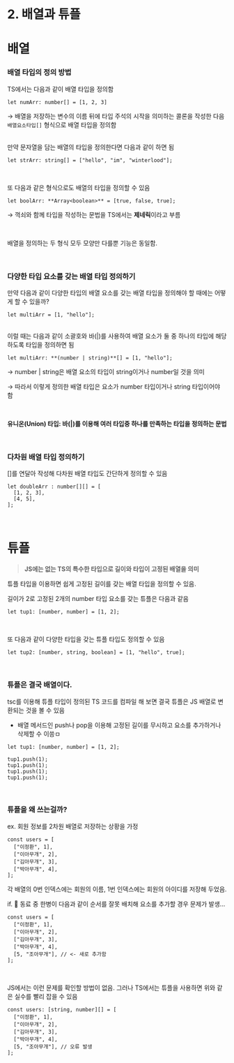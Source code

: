 # 2. 배열과 튜플

# 배열


### 배열 타입의 정의 방법

TS에서는 다음과 같이 배열 타입을 정의함

```tsx
let numArr: number[] = [1, 2, 3]
```

→ 배열을 저장하는 변수의 이름 뒤에 타입 주석의 시작을 의미하는 콜론을 작성한 다음 `배열요소타입[]` 형식으로 배열 타입을 정의함

<br>
만약 문자열을 담는 배열의 타입을 정의한다면 다음과 같이 하면 됨

```tsx
let strArr: string[] = ["hello", "im", "winterlood"];
```

<br>

또 다음과 같은 형식으로도 배열의 타입을 정의할 수 있음

```tsx
let boolArr: **Array<boolean>** = [true, false, true];
```

→ 꺽쇠와 함께 타입을 작성하는 문법을 TS에서는 **제네릭**이라고 부름

<br>

배열을 정의하는 두 형식 모두 모양만 다를뿐 기능은 동일함.

<br>

### 다양한 타입 요소를 갖는 배열 타입 정의하기

만약 다음과 같이 다양한 타입의 배열 요소를 갖는 배열 타입을 정의해야 할 때에는 어떻게 할 수 있을까?

```tsx
let multiArr = [1, "hello"];
```


<br>
이럴 때는 다음과 같이 소괄호와 바(|)를 사용하여 배열 요소가 둘 중 하나의 타입에 해당하도록 타입을 정의하면 됨

```tsx
let multiArr: **(number | string)**[] = [1, "hello"];
```

→ number | string은 배열 요소의 타입이 string이거나 number일 것을 의미

→ 따라서 이렇게 정의한 배열 타입은 요소가 number 타입이거나 string 타입이어야 함


<br>

**유니온(Union) 타입: 바(|)를 이용해 여러 타입중 하나를 만족하는 타입을 정의하는 문법**

<br>

### 다차원 배열 타입 정의하기

[]를 연달아 작성해 다차원 배열 타입도 간단하게 정의할 수 있음

```tsx
let doubleArr : number[][] = [
  [1, 2, 3], 
  [4, 5],
];
```

<br>

# 튜플


> **JS에는 없는 TS의 특수한 타입으로 길이와 타입이 고정된 배열을 의미**
>

튜플 타입을 이용하면 쉽게 고정된 길이를 갖는 배열 타입을 정의할 수 있음.

길이가 2로 고정된 2개의 number 타입 요소를 갖는 튜플은 다음과 같음

```tsx
let tup1: [number, number] = [1, 2];
```

<br>

또 다음과 같이 다양한 타입을 갖는 튜플 타입도 정의할 수 있음

```tsx
let tup2: [number, string, boolean] = [1, "hello", true];
```

<br>

### 튜플은 결국 배열이다.

tsc를 이용해 튜플 타입이 정의된 TS 코드를 컴파일 해 보면 결국 튜플은 JS 배열로 변환되는 것을 볼 수 있음

- 배열 메서드인 push나 pop을 이용해 고정된 길이를 무시하고 요소를 추가하거나 삭제할 수 이씅ㅁ

```tsx
let tup1: [number, number] = [1, 2];

tup1.push(1);
tup1.push(1);
tup1.push(1);
tup1.push(1);
```

<br>

### 튜플을 왜 쓰는걸까?

ex. 회원 정보를 2차원 배열로 저장하는 상황을 가정

```tsx
const users = [
  ["이정환", 1],
  ["이아무개", 2],
  ["김아무개", 3],
  ["박아무개", 4],
];
```

각 배열의 0번 인덱스에는 회원의 이름, 1번 인덱스에는 회원의 아이디를 저장해 두었음.

if. 🚨 동료 중 한병이 다음과 같이 순서를 잘못 배치해 요소를 추가할 경우 문제가 발생…

```tsx
const users = [
  ["이정환", 1],
  ["이아무개", 2],
  ["김아무개", 3],
  ["박아무개", 4],
  [5, "조아무개"], // <- 새로 추가함
];
```

<br>

JS에서는 이런 문제를 확인할 방법이 없음. 그러나 TS에서는 튜플을 사용하면 위와 같은 실수를 빨리 잡을 수 있음

```tsx
const users: [string, number][] = [
  ["이정환", 1],
  ["이아무개", 2],
  ["김아무개", 3],
  ["박아무개", 4],
  [5, "조아무개"], // 오류 발생
];
```
